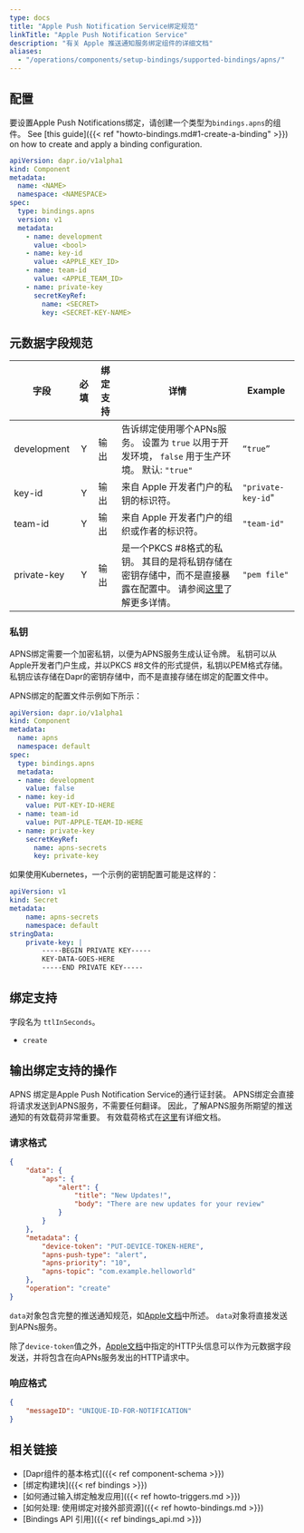 ```yaml
---
type: docs
title: "Apple Push Notification Service绑定规范"
linkTitle: "Apple Push Notification Service"
description: "有关 Apple 推送通知服务绑定组件的详细文档"
aliases:
  - "/operations/components/setup-bindings/supported-bindings/apns/"
---
```


## 配置

要设置Apple Push Notifications绑定，请创建一个类型为`bindings.apns`的组件。 See [this guide]({{< ref "howto-bindings.md#1-create-a-binding" >}}) on how to create and apply a binding configuration.

```yaml
apiVersion: dapr.io/v1alpha1
kind: Component
metadata:
  name: <NAME>
  namespace: <NAMESPACE>
spec:
  type: bindings.apns
  version: v1
  metadata:
    - name: development
      value: <bool>
    - name: key-id
      value: <APPLE_KEY_ID>
    - name: team-id
      value: <APPLE_TEAM_ID>
    - name: private-key
      secretKeyRef:
        name: <SECRET>
        key: <SECRET-KEY-NAME>
```
## 元数据字段规范

| 字段          | 必填 | 绑定支持 | 详情                                                                         | Example            |
| ----------- |:--:| ---- | -------------------------------------------------------------------------- | ------------------ |
| development | Y  | 输出   | 告诉绑定使用哪个APNs服务。 设置为 `true` 以用于开发环境， `false` 用于生产环境。 默认: `"true"`           | `“true”`           |
| key-id      | Y  | 输出   | 来自 Apple 开发者门户的私钥的标识符。                                                     | `"private-key-id`" |
| team-id     | Y  | 输出   | 来自 Apple 开发者门户的组织或作者的标识符。                                                  | `"team-id"`        |
| private-key | Y  | 输出   | 是一个PKCS #8格式的私钥。 其目的是将私钥存储在密钥存储中，而不是直接暴露在配置中。 请参阅[这里](#private-key)了解更多详情。 | `"pem file"`       |

### 私钥
APNS绑定需要一个加密私钥，以便为APNS服务生成认证令牌。 私钥可以从Apple开发者门户生成，并以PKCS #8文件的形式提供，私钥以PEM格式存储。 私钥应该存储在Dapr的密钥存储中，而不是直接存储在绑定的配置文件中。

APNS绑定的配置文件示例如下所示：
```yaml
apiVersion: dapr.io/v1alpha1
kind: Component
metadata:
  name: apns
  namespace: default
spec:
  type: bindings.apns
  metadata:
  - name: development
    value: false
  - name: key-id
    value: PUT-KEY-ID-HERE
  - name: team-id
    value: PUT-APPLE-TEAM-ID-HERE
  - name: private-key
    secretKeyRef:
      name: apns-secrets
      key: private-key
```
如果使用Kubernetes，一个示例的密钥配置可能是这样的：
```yaml
apiVersion: v1
kind: Secret
metadata:
    name: apns-secrets
    namespace: default
stringData:
    private-key: |
        -----BEGIN PRIVATE KEY-----
        KEY-DATA-GOES-HERE
        -----END PRIVATE KEY-----
```

## 绑定支持

字段名为 `ttlInSeconds`。

- `create`

## 输出绑定支持的操作

APNS 绑定是Apple Push Notification Service的通行证封装。 APNS绑定会直接将请求发送到APNS服务，不需要任何翻译。 因此，了解APNS服务所期望的推送通知的有效载荷非常重要。 有效载荷格式在[这里](https://developer.apple.com/documentation/usernotifications/setting_up_a_remote_notification_server/generating_a_remote_notification)有详细文档。

### 请求格式

```json
{
    "data": {
        "aps": {
            "alert": {
                "title": "New Updates!",
                "body": "There are new updates for your review"
            }
        }
    },
    "metadata": {
        "device-token": "PUT-DEVICE-TOKEN-HERE",
        "apns-push-type": "alert",
        "apns-priority": "10",
        "apns-topic": "com.example.helloworld"
    },
    "operation": "create"
}
```

`data`对象包含完整的推送通知规范，如[Apple文档](https://developer.apple.com/documentation/usernotifications/setting_up_a_remote_notification_server/generating_a_remote_notification)中所述。 `data`对象将直接发送到APNs服务。

除了`device-token`值之外，[Apple文档](https://developer.apple.com/documentation/usernotifications/setting_up_a_remote_notification_server/sending_notification_requests_to_apns)中指定的HTTP头信息可以作为元数据字段发送，并将包含在向APNs服务发出的HTTP请求中。

### 响应格式

```json
{
    "messageID": "UNIQUE-ID-FOR-NOTIFICATION"
}
```

## 相关链接

- [Dapr组件的基本格式]({{< ref component-schema >}})
- [绑定构建块]({{< ref bindings >}})
- [如何通过输入绑定触发应用]({{< ref howto-triggers.md >}})
- [如何处理: 使用绑定对接外部资源]({{< ref howto-bindings.md >}})
- [Bindings API 引用]({{< ref bindings_api.md >}})
